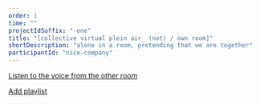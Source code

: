 ```yaml
---
order: 1
time: ""
projectIdSuffix: "-one"
title: "[collective virtual plein air_ (not) / own room]"
shortDescription: "alone in a room, pretending that we are together"
participantId: "nice-company"
---
```


[Listen to the voice from the other room](https://soundcloud.com/fyzqoehxd6mi/sets/room4us/s-qJY7lCNjUec)

[Add playlist](https://cloud.mail.ru/public/3GTb/3Ba1fuiYb)
